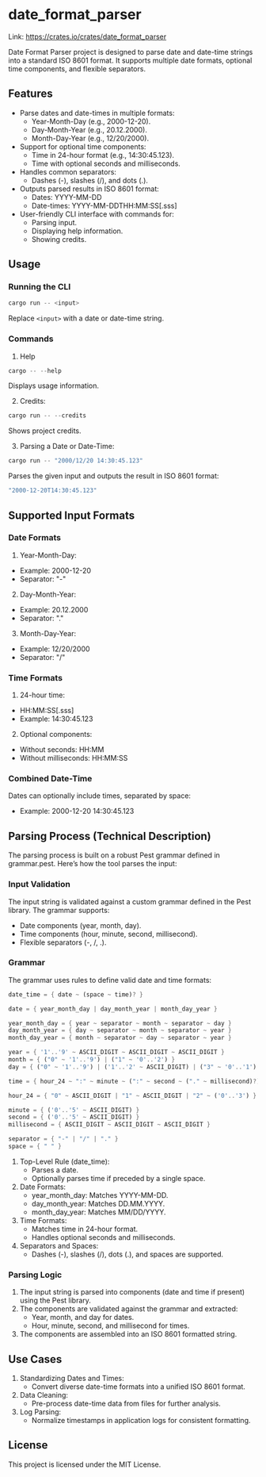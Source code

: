 # date_format_parser

Link: https://crates.io/crates/date_format_parser

Date Format Parser project is designed to parse date and date-time strings into a standard ISO 8601 format. It supports multiple date formats, optional time components, and flexible separators.

## Features

- Parse dates and date-times in multiple formats:
  - Year-Month-Day (e.g., 2000-12-20).
  - Day-Month-Year (e.g., 20.12.2000).
  - Month-Day-Year (e.g., 12/20/2000).
- Support for optional time components:
  - Time in 24-hour format (e.g., 14:30:45.123).
  - Time with optional seconds and milliseconds.
- Handles common separators:
  - Dashes (-), slashes (/), and dots (.).
- Outputs parsed results in ISO 8601 format:
  - Dates: YYYY-MM-DD
  - Date-times: YYYY-MM-DDTHH:MM:SS[.sss]
- User-friendly CLI interface with commands for:
  - Parsing input.
  - Displaying help information.
  - Showing credits.

## Usage

### Running the CLI

```rust
cargo run -- <input>
```
Replace `<input>` with a date or date-time string.

### Commands

1. Help
```rust
cargo -- --help
```
Displays usage information.

2. Credits:
```rust
cargo run -- --credits
```
Shows project credits.

3. Parsing a Date or Date-Time:
```rust
cargo run -- "2000/12/20 14:30:45.123"
```
Parses the given input and outputs the result in ISO 8601 format:
```rust
"2000-12-20T14:30:45.123"
```

## Supported Input Formats

### Date Formats
1. Year-Month-Day:
 - Example: 2000-12-20
 - Separator: "-"
2. Day-Month-Year:
 - Example: 20.12.2000
 - Separator: "."
3. Month-Day-Year:
 - Example: 12/20/2000
 - Separator: "/"

### Time Formats
1. 24-hour time:
 - HH:MM:SS[.sss]
 - Example: 14:30:45.123
2. Optional components:
 - Without seconds: HH:MM
 - Without milliseconds: HH:MM:SS

### Combined Date-Time
Dates can optionally include times, separated by space:
 - Example: 2000-12-20 14:30:45.123

## Parsing Process (Technical Description)
The parsing process is built on a robust Pest grammar defined in grammar.pest. Here’s how the tool parses the input:

### Input Validation
   The input string is validated against a custom grammar defined in the Pest library. The grammar supports:

 - Date components (year, month, day).
 - Time components (hour, minute, second, millisecond).
 - Flexible separators (-, /, .).

### Grammar
The grammar uses rules to define valid date and time formats:

```rust
date_time = { date ~ (space ~ time)? }

date = { year_month_day | day_month_year | month_day_year }

year_month_day = { year ~ separator ~ month ~ separator ~ day }
day_month_year = { day ~ separator ~ month ~ separator ~ year }
month_day_year = { month ~ separator ~ day ~ separator ~ year }

year = { '1'..'9' ~ ASCII_DIGIT ~ ASCII_DIGIT ~ ASCII_DIGIT }
month = { ("0" ~ '1'..'9') | ("1" ~ '0'..'2') }
day = { ("0" ~ '1'..'9') | ('1'..'2' ~ ASCII_DIGIT) | ("3" ~ '0'..'1') }

time = { hour_24 ~ ":" ~ minute ~ (":" ~ second ~ ("." ~ millisecond)?)? }

hour_24 = { "0" ~ ASCII_DIGIT | "1" ~ ASCII_DIGIT | "2" ~ ('0'..'3') }

minute = { ('0'..'5' ~ ASCII_DIGIT) }
second = { ('0'..'5' ~ ASCII_DIGIT) }
millisecond = { ASCII_DIGIT ~ ASCII_DIGIT ~ ASCII_DIGIT }

separator = { "-" | "/" | "." }
space = { " " }
```
1. Top-Level Rule (date_time):
   - Parses a date.
   - Optionally parses time if preceded by a single space.
2. Date Formats:
   - year_month_day: Matches YYYY-MM-DD.
   - day_month_year: Matches DD.MM.YYYY.
   - month_day_year: Matches MM/DD/YYYY.
3. Time Formats:
   - Matches time in 24-hour format.
   - Handles optional seconds and milliseconds.
4. Separators and Spaces:
   - Dashes (-), slashes (/), dots (.), and spaces are supported.

### Parsing Logic
1. The input string is parsed into components (date and time if present) using the Pest library.
2. The components are validated against the grammar and extracted:
   - Year, month, and day for dates.
   - Hour, minute, second, and millisecond for times.
3. The components are assembled into an ISO 8601 formatted string.

## Use Cases

1. Standardizing Dates and Times:
   - Convert diverse date-time formats into a unified ISO 8601 format.
2. Data Cleaning:
   - Pre-process date-time data from files for further analysis.
3. Log Parsing:
   - Normalize timestamps in application logs for consistent formatting.

## License
This project is licensed under the MIT License.